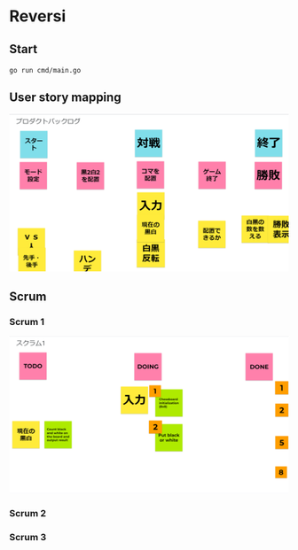 # Reversi


## Start
```
go run cmd/main.go
```

## User story mapping
![user_story_mapping](./docs/user_story_mapping.png)

## Scrum

### Scrum 1
![scrum_1](./docs/scrum_1.png)


### Scrum 2


### Scrum 3